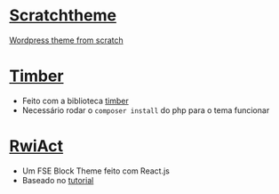 # [Scratchtheme](./scratchtheme)
[Wordpress theme from scratch](https://www.youtube.com/playlist?list=PLY3j36HMSHNX5JbYBrpN5ZFC6dbFBY2s_)

# [Timber](./timber)
* Feito com a biblioteca [timber](https://timber.github.io/docs/v2/#simplifies-the-way-you-write-your-templates)
* Necessário rodar o `composer install` do php para o tema funcionar

# [RwiAct](./rwiact/)
* Um FSE Block Theme feito com React.js
* Baseado no [tutorial](https://www.youtube.com/watch?v=C088o0O7Snc)